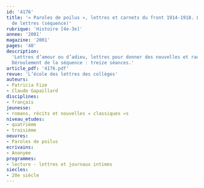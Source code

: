 ```yaml
---
id: '4176'
title: '« Paroles de poilus », lettres et carnets du front 1914-1918. Lire un recueil
  de lettres (séquence)'
rubrique: 'Histoire [4e-3e]'
annee: '2001'
magazine: '2001'
pages: '40'
description: 
  'Lettres d’amour ou d’adieu, lettres pour donner des nouvelles et raconter le quotidien des tranchées, lettres testament, lettres de révolte, cartes postales ou cartes réservées à la correspondance militaire, ces « Paroles de poilus » disent par bribes des histoires particulières, mais aussi permettent de reconstruire l’Histoire. Leur lecture conduira les élèves à s’intéresser à la dimension documentaire de ces lettres, qui évoquent une période de leur programme d’histoire, ainsi qu’à la dimension argumentative de ces « discours » qui interrogent les valeurs fortes que sont la patrie, la nation, le devoir, etc., des valeurs qui doivent être replacées dans leur contexte idéologique. Enfin, les élèves rencontreront à travers leur lecture l’évocation d’un monde passé, une Histoire bouleversée, les questions essentielles de la guerre, du sens de la vie, des liens familiaux et sentimentaux...
  Déroulement de la séquence : treize séances.'
article_pdf: '4176.pdf'
revue: 'L’école des lettres des collèges'
auteurs:
- Patricia Fize
- Claude Gapaillard
disciplines:
- français
jeunesse:
- romans, récits et nouvelles « classiques »s
niveau_etudes:
- quatrième
- troisième
oeuvres:
- Paroles de poilus
ecrivains:
- Anonyme
programmes:
- lecture - lettres et journaux intimes
siecles:
- 20e siècle
---
```

